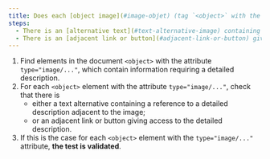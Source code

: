 ```yaml
---
title: Does each [object image](#image-objet) (tag `<object>` with the attribute `type="image/..."`) [information-carrying](#image-information-carrying), which requires a [detailed description](#description-image-size), meet one of these conditions?
steps:
  - There is an [alternative text](#text-alternative-image) containing a reference to a [detailed description](#description-size-image) adjacent to the image.
  - There is an [adjacent link or button](#adjacent-link-or-button) giving access to the [detailed description](#image-size-description).
---
```


1. Find elements in the document `<object>` with the attribute `type="image/..."`, which contain information requiring a detailed description.
2. For each `<object>` element with the attribute `type="image/..."`, check that there is
   - either a text alternative containing a reference to a detailed description adjacent to the image;
   - or an adjacent link or button giving access to the detailed description.
3. If this is the case for each `<object>` element with the `type="image/..."` attribute, **the test is validated**.
